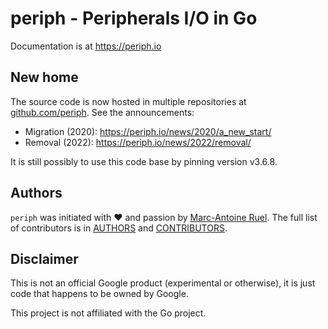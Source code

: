 # periph - Peripherals I/O in Go

Documentation is at https://periph.io


## New home

The source code is now hosted in multiple repositories at
[github.com/periph](https://github.com/periph). See the announcements:

* Migration (2020): https://periph.io/news/2020/a_new_start/
* Removal (2022): https://periph.io/news/2022/removal/

It is still possibly to use this code base by pinning version v3.6.8.


## Authors

`periph` was initiated with ❤️️ and passion by [Marc-Antoine
Ruel](https://github.com/maruel). The full list of contributors is in
[AUTHORS](https://github.com/google/periph/blob/master/AUTHORS) and
[CONTRIBUTORS](https://github.com/google/periph/blob/master/CONTRIBUTORS).


## Disclaimer

This is not an official Google product (experimental or otherwise), it
is just code that happens to be owned by Google.

This project is not affiliated with the Go project.
